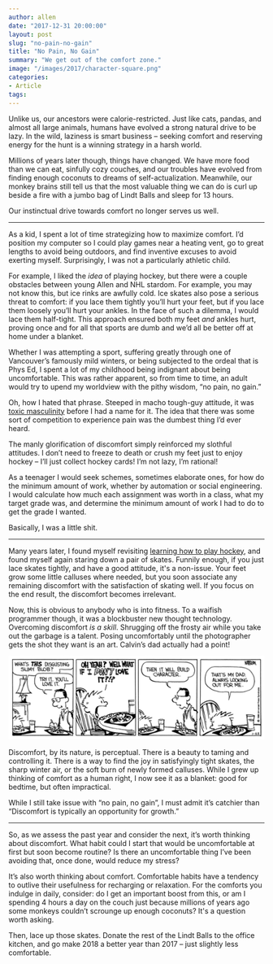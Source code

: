 ```yaml
---
author: allen
date: "2017-12-31 20:00:00"
layout: post
slug: "no-pain-no-gain"
title: "No Pain, No Gain"
summary: "We get out of the comfort zone."
image: "/images/2017/character-square.png"
categories:
- Article
tags:
---
```


Unlike us, our ancestors were calorie-restricted. Just like cats, pandas, and almost all large animals, humans have evolved a strong natural drive to be lazy. In the wild, laziness is smart business &ndash; seeking comfort and reserving energy for the hunt is a winning strategy in a harsh world.

Millions of years later though, things have changed. We have more food than we can eat, sinfully cozy couches, and our troubles have evolved from finding enough coconuts to dreams of self-actualization. Meanwhile, our monkey brains still tell us that the most valuable thing we can do is curl up beside a fire with a jumbo bag of Lindt Balls and sleep for 13 hours.

Our instinctual drive towards comfort no longer serves us well.

----

As a kid, I spent a lot of time strategizing how to maximize comfort. I’d position my computer so I could play games near a heating vent, go to great lengths to avoid being outdoors, and find inventive excuses to avoid exerting myself. Surprisingly, I was not a particularly athletic child.

For example, I liked the *idea* of playing hockey, but there were a couple obstacles between young Allen and NHL stardom. For example, you may not know this, but ice rinks are awfully cold. Ice skates also pose a serious threat to comfort: if you lace them tightly you’ll hurt your feet, but if you lace them loosely you’ll hurt your ankles. In the face of such a dilemma, I would lace them half-tight. This approach ensured both my feet *and* ankles hurt, proving once and for all that sports are dumb and we’d all be better off at home under a blanket.

Whether I was attempting a sport, suffering greatly through one of Vancouver’s famously mild winters, or being subjected to the ordeal that is Phys Ed, I spent a lot of my childhood being indignant about being uncomfortable. This was rather apparent, so from time to time, an adult would try to upend my worldview with the pithy wisdom, “no pain, no gain.”

Oh, how I hated that phrase. Steeped in macho tough-guy attitude, it was [toxic masculinity](https://en.wikipedia.org/wiki/Toxic_masculinity) before I had a name for it. The idea that there was some sort of competition to experience pain was the dumbest thing I’d ever heard.

The manly glorification of discomfort simply reinforced my slothful attitudes. I don’t need to freeze to death or crush my feet just to enjoy hockey &ndash; I’ll just collect hockey cards! I’m not lazy, I’m rational!

As a teenager I would seek schemes, sometimes elaborate ones, for how do the minimum amount of work, whether by automation or social engineering. I would calculate how much each assignment was worth in a class, what my target grade was, and determine the minimum amount of work I had to do to get the grade I wanted.

Basically, I was a little shit.

----

Many years later, I found myself revisiting [learning how to play hockey](https://www.allenpike.com/2014/being-bad-at-things/), and found myself again staring down a pair of skates. Funnily enough, if you just lace skates tightly, and have a good attitude, it's a non-issue. Your feet grow some little calluses where needed, but you soon associate any remaining discomfort with the satisfaction of skating well. If you focus on the end result, the discomfort becomes irrelevant.

Now, this is obvious to anybody who is into fitness. To a waifish programmer though, it was a blockbuster new thought technology. Overcoming discomfort *is a skill*. Shrugging off the frosty air while you take out the garbage is a talent. Posing uncomfortably until the photographer gets the shot they want is an art. Calvin’s dad actually had a point!

<img src='/images/2017/character.png'>

Discomfort, by its nature, is perceptual. There is a beauty to taming and controlling it. There is a way to find the joy in satisfyingly tight skates, the sharp winter air, or the soft burn of newly formed calluses. While I grew up thinking of comfort as a human right, I now see it as a blanket: good for bedtime, but often impractical.

While I still take issue with “no pain, no gain”, I must admit it’s catchier than “Discomfort is typically an opportunity for growth.”

----

So, as we assess the past year and consider the next, it’s worth thinking about discomfort. What habit could I start that would be uncomfortable at first but soon become routine? Is there an uncomfortable thing I’ve been avoiding that, once done, would reduce my stress?

It’s also worth thinking about comfort. Comfortable habits have a tendency to outlive their usefulness for recharging or relaxation. For the comforts you indulge in daily, consider: do I get an important boost from this, or am I spending 4 hours a day on the couch just because millions of years ago some monkeys couldn’t scrounge up enough coconuts? It's a question worth asking.

Then, lace up those skates. Donate the rest of the Lindt Balls to the office kitchen, and go make 2018 a better year than 2017 &ndash; just slightly less comfortable.